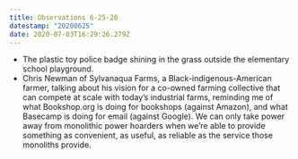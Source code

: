 ```yaml
---
title: Observations 6-25-20
datestamp: "20200625"
date: 2020-07-03T16:29:26.279Z
---
```

- The plastic toy police badge shining in the grass outside the elementary school playground.
- Chris Newman of Sylvanaqua Farms, a Black-indigenous-American farmer, talking about his vision for a co-owned farming collective that can compete at scale with today’s industrial farms, reminding me of what Bookshop.org is doing for bookshops (against Amazon), and what Basecamp is doing for email (against Google). We can only take power away from monolithic power hoarders when we’re able to provide something as convenient, as useful, as reliable as the service those monoliths provide.